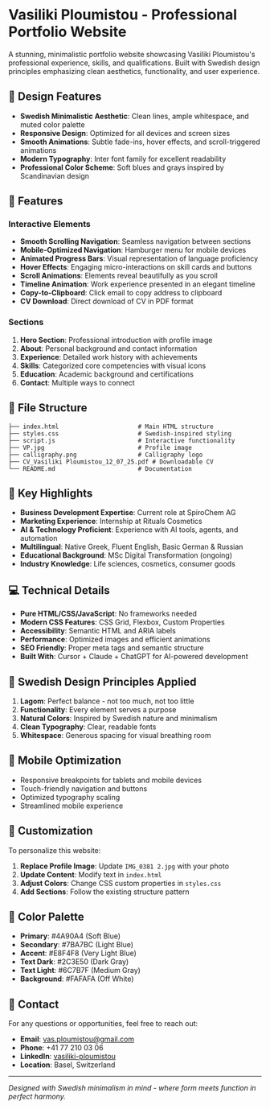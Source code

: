 # Vasiliki Ploumistou - Professional Portfolio Website

A stunning, minimalistic portfolio website showcasing Vasiliki Ploumistou's professional experience, skills, and qualifications. Built with Swedish design principles emphasizing clean aesthetics, functionality, and user experience.

## 🎨 Design Features

- **Swedish Minimalistic Aesthetic**: Clean lines, ample whitespace, and muted color palette
- **Responsive Design**: Optimized for all devices and screen sizes
- **Smooth Animations**: Subtle fade-ins, hover effects, and scroll-triggered animations
- **Modern Typography**: Inter font family for excellent readability
- **Professional Color Scheme**: Soft blues and grays inspired by Scandinavian design

## 🚀 Features

### Interactive Elements
- **Smooth Scrolling Navigation**: Seamless navigation between sections
- **Mobile-Optimized Navigation**: Hamburger menu for mobile devices
- **Animated Progress Bars**: Visual representation of language proficiency
- **Hover Effects**: Engaging micro-interactions on skill cards and buttons
- **Scroll Animations**: Elements reveal beautifully as you scroll
- **Timeline Animation**: Work experience presented in an elegant timeline
- **Copy-to-Clipboard**: Click email to copy address to clipboard
- **CV Download**: Direct download of CV in PDF format

### Sections
1. **Hero Section**: Professional introduction with profile image
2. **About**: Personal background and contact information
3. **Experience**: Detailed work history with achievements
4. **Skills**: Categorized core competencies with visual icons
5. **Education**: Academic background and certifications
6. **Contact**: Multiple ways to connect

## 📁 File Structure

```
├── index.html                      # Main HTML structure
├── styles.css                      # Swedish-inspired styling
├── script.js                       # Interactive functionality
├── VP.jpg                          # Profile image
├── calligraphy.png                 # Calligraphy logo
├── CV_Vasiliki Ploumistou_12_07_25.pdf # Downloadable CV
└── README.md                       # Documentation
```

## 🎯 Key Highlights

- **Business Development Expertise**: Current role at SpiroChem AG
- **Marketing Experience**: Internship at Rituals Cosmetics
- **AI & Technology Proficient**: Experience with AI tools, agents, and automation
- **Multilingual**: Native Greek, Fluent English, Basic German & Russian
- **Educational Background**: MSc Digital Transformation (ongoing)
- **Industry Knowledge**: Life sciences, cosmetics, consumer goods

## 💻 Technical Details

- **Pure HTML/CSS/JavaScript**: No frameworks needed
- **Modern CSS Features**: CSS Grid, Flexbox, Custom Properties
- **Accessibility**: Semantic HTML and ARIA labels
- **Performance**: Optimized images and efficient animations
- **SEO Friendly**: Proper meta tags and semantic structure
- **Built With**: Cursor + Claude + ChatGPT for AI-powered development

## 🌟 Swedish Design Principles Applied

1. **Lagom**: Perfect balance - not too much, not too little
2. **Functionality**: Every element serves a purpose
3. **Natural Colors**: Inspired by Swedish nature and minimalism
4. **Clean Typography**: Clear, readable fonts
5. **Whitespace**: Generous spacing for visual breathing room

## 📱 Mobile Optimization

- Responsive breakpoints for tablets and mobile devices
- Touch-friendly navigation and buttons
- Optimized typography scaling
- Streamlined mobile experience

## 🔧 Customization

To personalize this website:

1. **Replace Profile Image**: Update `IMG_0381 2.jpg` with your photo
2. **Update Content**: Modify text in `index.html`
3. **Adjust Colors**: Change CSS custom properties in `styles.css`
4. **Add Sections**: Follow the existing structure pattern

## 🎨 Color Palette

- **Primary**: #4A90A4 (Soft Blue)
- **Secondary**: #7BA7BC (Light Blue)
- **Accent**: #E8F4F8 (Very Light Blue)
- **Text Dark**: #2C3E50 (Dark Gray)
- **Text Light**: #6C7B7F (Medium Gray)
- **Background**: #FAFAFA (Off White)

## 📧 Contact

For any questions or opportunities, feel free to reach out:

- **Email**: vas.ploumistou@gmail.com
- **Phone**: +41 77 210 03 06
- **LinkedIn**: [vasiliki-ploumistou](https://linkedin.com/in/vasiliki-ploumistou)
- **Location**: Basel, Switzerland

---

*Designed with Swedish minimalism in mind - where form meets function in perfect harmony.* 